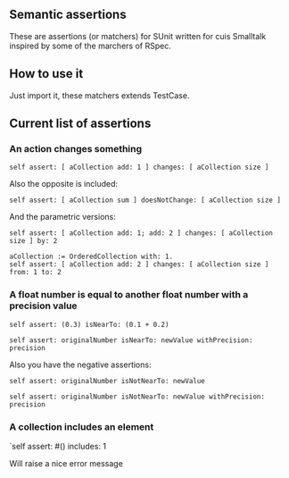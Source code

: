 ## Semantic assertions

These are assertions (or matchers) for SUnit written for cuis Smalltalk inspired by some of the marchers of RSpec.

## How to use it

Just import it, these matchers extends TestCase.

## Current list of assertions

### An action changes something

`self assert: [ aCollection add: 1 ] changes: [ aCollection size ]`

Also the opposite is included:

`self assert: [ aCollection sum ] doesNotChange: [ aCollection size ]`

And the parametric versions:

`self assert: [ aCollection add: 1; add: 2 ] changes: [ aCollection size ] by: 2`

```
aCollection := OrderedCollection with: 1.
self assert: [ aCollection add: 2 ] changes: [ aCollection size ] from: 1 to: 2
```

### A float number is equal to another float number with a precision value
`self assert: (0.3) isNearTo: (0.1 + 0.2)`

`self assert: originalNumber isNearTo: newValue withPrecision: precision`

Also you have the negative assertions:

`self assert: originalNumber isNotNearTo: newValue`

`self assert: originalNumber isNotNearTo: newValue withPrecision: precision`

### A collection includes an element

`self assert: #() includes: 1

Will raise a nice error message
